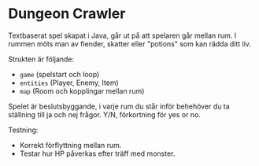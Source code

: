 # Dungeon Crawler

Textbaserat spel skapat i Java, går ut på att spelaren går mellan rum. I rummen möts man av fiender, skatter eller "potions" som kan rädda ditt liv.   

Strukten är följande:
- `game` (spelstart och loop)
- `entities` (Player, Enemy, Item)
- `map` (Room och kopplingar mellan rum)

Spelet är beslutsbyggande, i varje rum du står inför behehöver du ta ställning till ja och nej frågor. Y/N, förkortning för yes or no. 



Testning: 
- Korrekt förflyttning mellan rum.
- Testar hur HP påverkas efter träff med monster. 